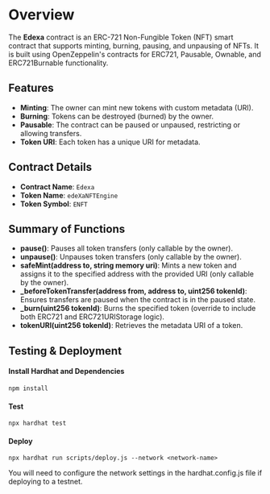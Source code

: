 
# Overview
The **Edexa** contract is an ERC-721 Non-Fungible Token (NFT) smart contract that supports minting, burning, pausing, and unpausing of NFTs. It is built using OpenZeppelin's contracts for ERC721, Pausable, Ownable, and ERC721Burnable functionality.

## Features
- **Minting**: The owner can mint new tokens with custom metadata (URI).
- **Burning**: Tokens can be destroyed (burned) by the owner.
- **Pausable**: The contract can be paused or unpaused, restricting or allowing transfers.
- **Token URI**: Each token has a unique URI for metadata.

## Contract Details
- **Contract Name**: `Edexa`
- **Token Name**: `edeXaNFTEngine`
- **Token Symbol**: `ENFT`




## Summary of Functions

- **pause()**: Pauses all token transfers (only callable by the owner).
- **unpause()**: Unpauses token transfers (only callable by the owner).
- **safeMint(address to, string memory uri)**: Mints a new token and assigns it to the specified address with the provided URI (only callable by the owner).
- **_beforeTokenTransfer(address from, address to, uint256 tokenId)**: Ensures transfers are paused when the contract is in the paused state.
- **_burn(uint256 tokenId)**: Burns the specified token (override to include both ERC721 and ERC721URIStorage logic).
- **tokenURI(uint256 tokenId)**: Retrieves the metadata URI of a token.


## Testing & Deployment

#### Install Hardhat and Dependencies


    npm install

#### Test

    npx hardhat test



#### Deploy

    npx hardhat run scripts/deploy.js --network <network-name>

You will need to configure the network settings in the hardhat.config.js file if deploying to a testnet.

